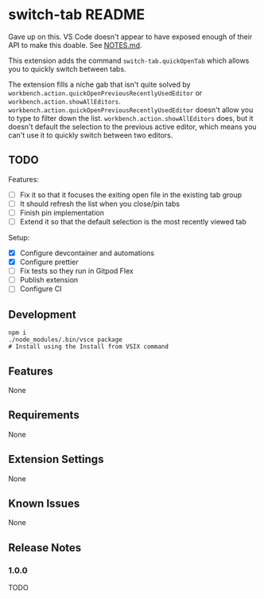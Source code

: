 # switch-tab README

Gave up on this. VS Code doesn't appear to have exposed enough of their API to make this doable. See [NOTES.md](./NOTES.md).

This extension adds the command `switch-tab.quickOpenTab` which allows you to quickly switch between tabs.

The extension fills a niche gab that isn't quite solved by `workbench.action.quickOpenPreviousRecentlyUsedEditor` or `workbench.action.showAllEditors`. `workbench.action.quickOpenPreviousRecentlyUsedEditor` doesn't allow you to type to filter down the list. `workbench.action.showAllEditors` does, but it doesn't default the selection to the previous active editor, which means you can't use it to quickly switch between two editors.

## TODO

Features:

-   [ ] Fix it so that it focuses the exiting open file in the existing tab group
-   [ ] It should refresh the list when you close/pin tabs
-   [ ] Finish pin implementation
-   [ ] Extend it so that the default selection is the most recently viewed tab

Setup:

-   [x] Configure devcontainer and automations
-   [x] Configure prettier
-   [ ] Fix tests so they run in Gitpod Flex
-   [ ] Publish extension
-   [ ] Configure CI

## Development

```
npm i
./node_modules/.bin/vsce package
# Install using the Install from VSIX command
```

## Features

None

## Requirements

None

## Extension Settings

None

## Known Issues

None

## Release Notes

### 1.0.0

TODO
